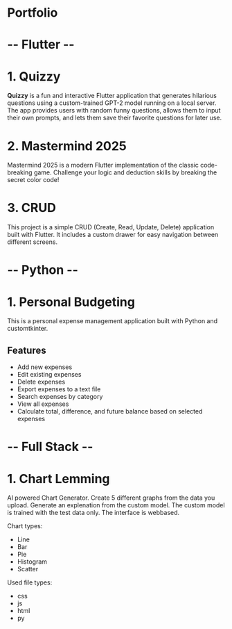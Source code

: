 # Portfolio

# -- Flutter --

# 1. Quizzy
**Quizzy** is a fun and interactive Flutter application that generates hilarious questions using a custom-trained GPT-2 model running on a local server. The app provides users with random funny questions, allows them to input their own prompts, and lets them save their favorite questions for later use.

# 2. Mastermind 2025
Mastermind 2025 is a modern Flutter implementation of the classic code-breaking game. Challenge your logic and deduction skills by breaking the secret color code!

# 3. CRUD
This project is a simple CRUD (Create, Read, Update, Delete) application built with Flutter. It includes a custom drawer for easy navigation between different screens.

# -- Python --

# 1. Personal Budgeting
This is a personal expense management application built with Python and customtkinter.

## Features
- Add new expenses
- Edit existing expenses
- Delete expenses
- Export expenses to a text file
- Search expenses by category
- View all expenses
- Calculate total, difference, and future balance based on selected expenses

# -- Full Stack --
# 1. Chart Lemming
AI powered Chart Generator. Create 5 different graphs from the data you upload. Generate an explenation from the custom model. The custom model is trained with the test data only. The interface is webbased.

Chart types:
  - Line
  - Bar
  - Pie
  - Histogram
  - Scatter

Used file types:
  - css
  - js
  - html
  - py

